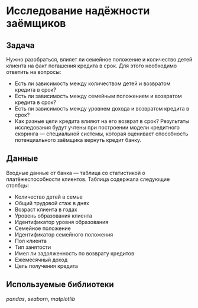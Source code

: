 # Исследование надёжности заёмщиков

## Задача

Нужно разобраться, влияет ли семейное положение и количество детей клиента на факт погашения кредита в срок. Для этого необходимо ответить на вопросы:
* Есть ли зависимость между количеством детей и возвратом кредита в срок?
* Есть ли зависимость между семейным положением и возвратом кредита в срок?
* Есть ли зависимость между уровнем дохода и возвратом кредита в срок?
* Как разные цели кредита влияют на его возврат в срок?
Результаты исследования будут учтены при построении модели кредитного скоринга — специальной системы, которая оценивает способность потенциального заёмщика вернуть кредит банку.
    
## Данные

Входные данные от банка — таблица со статистикой о платёжеспособности клиентов.
Таблица содержала следующие столбцы:
* Количество детей в семье    
* Общий трудовой стаж в днях  
* Возраст клиента в годах    
* Уровень образования клиента    
* Идентификатор уровня образования    
* Семейное положение    
* Идентификатор семейного положения    
* Пол клиента    
* Тип занятости    
* Имел ли задолженность по возврату кредитов    
* Ежемесячный доход    
* Цель получения кредита

## Используемые библиотеки
*pandas*, *seaborn*, *matplotlib*
